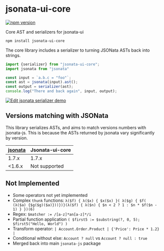 # jsonata-ui-core

[![npm version](https://badge.fury.io/js/jsonata-ui-core.svg)](https://badge.fury.io/js/jsonata-ui-core)

Core AST and serializers for jsonata-ui

```sh
npm install jsonata-ui-core
```

The core library includes a serializer to turning JSONata ASTs back into strings.

```js
import {serializer} from "jsonata-ui-core";
import jsonata from "jsonata"

const input = `a.b.c = "foo"`;
const ast = jsonata(input).ast();
const output = serializer(ast);
console.log("There and back again", input, output);
```
[![Edit jsonata serializer demo](https://codesandbox.io/static/img/play-codesandbox.svg)](https://codesandbox.io/s/jsonata-serializer-demo-q67m3?fontsize=14)

## Versions matching with JSONata

This library serializes ASTs, and aims to match versions numbers with jsonata-js. This is because the ASTs returned by jsonata vary significantly by version.

| [jsonata](https://www.npmjs.com/package/jsonata) | Jsonata-ui-core |
|---------|-----------------|
| 1.7.x   | 1.7.x           |
| <1.6.x  | Not supported   |


## Not Implemented

 - Some operators not yet implemented
 - Complex `thunk` functions: `λ($f) { λ($x) { $x($x) }( λ($g) { $f( (λ($a) {$g($g)($a)}))})}(λ($f) { λ($n) { $n < 2 ? 1 : $n * $f($n - 1) } })(6)`
 - Regex: `$matcher := /[a-z]*an[a-z]*/i`
 - Partial function application `( $first5 := $substring(?, 0, 5); $first5("Hello, World") )`
 - Transform operator: `| Account.Order.Product | {'Price': Price * 1.2} |`
 - Conditional without else: `Account ? null` vs `Account ? null : true`
 - Merged back into main `jsonata-js` package
